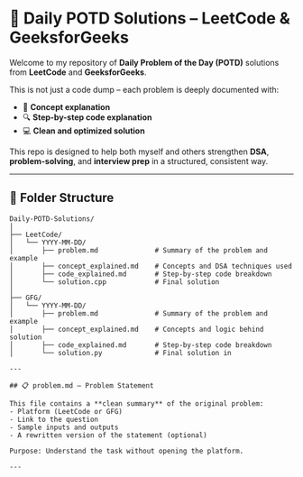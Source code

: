# 🧠 Daily POTD Solutions – LeetCode & GeeksforGeeks

Welcome to my repository of **Daily Problem of the Day (POTD)** solutions from **LeetCode** and **GeeksforGeeks**.

This is not just a code dump – each problem is deeply documented with:
- 🧠 **Concept explanation**
- 🔍 **Step-by-step code explanation**
- 💻 **Clean and optimized solution**

This repo is designed to help both myself and others strengthen **DSA**, **problem-solving**, and **interview prep** in a structured, consistent way.

---

## 📂 Folder Structure

```text
Daily-POTD-Solutions/
│
├── LeetCode/
│   └── YYYY-MM-DD/
│       ├── problem.md              # Summary of the problem and example
│       ├── concept_explained.md    # Concepts and DSA techniques used
│       ├── code_explained.md       # Step-by-step code breakdown
│       └── solution.cpp            # Final solution 
│
├── GFG/
│   └── YYYY-MM-DD/
│       ├── problem.md              # Summary of the problem and example
│       ├── concept_explained.md    # Concepts and logic behind solution
│       ├── code_explained.md       # Step-by-step code breakdown
│       └── solution.py             # Final solution in 

---

## 📋 problem.md – Problem Statement

This file contains a **clean summary** of the original problem:
- Platform (LeetCode or GFG)
- Link to the question
- Sample inputs and outputs
- A rewritten version of the statement (optional)

Purpose: Understand the task without opening the platform.

---